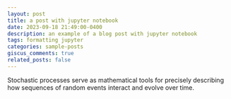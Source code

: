 ```yaml
---
layout: post
title: a post with jupyter notebook
date: 2023-09-18 21:49:00-0400
description: an example of a blog post with jupyter notebook
tags: formatting jupyter
categories: sample-posts
giscus_comments: true
related_posts: false
---
```


Stochastic processes serve as mathematical tools for precisely describing how sequences of random events interact and evolve over time.